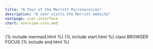 ```yaml
---
title: "A Tour of the Merritt Microservices"
description: "A user visits the Merritt website"
nextpage: user-interface
chart: overview-core.mmd
---
```


{% include mermaid.html %}
{% include start.html %}
  class BROWSER FOCUS
{% include end.html %}

